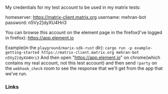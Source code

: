 My credentials for my test account to be used in my matrix tests:

homeserver: https://matrix-client.matrix.org
username: mehran-bot
password: n5Vy2]dyXU4Hri3

You can browse this account on the element page in the firefox(I've logged in firefox): https://app.element.io

Example(in the `playground/marix-sdk-rust`
dir): `cargo run -p example-getting-started https://matrix-client.matrix.org mehran-bot n5Vy2]dyXU4Hri3`
And then open "https://app.element.io" on chrome(which contains my real account, not this test account) and then
send `!party` on the `webhook_check` room to see
the response that we'll get from the app that we've run.


### Links
